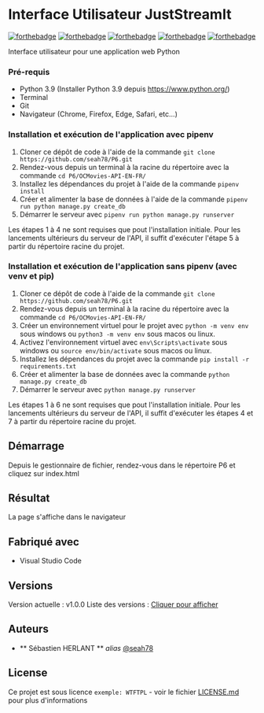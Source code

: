 # Interface Utilisateur JustStreamIt

[![forthebadge](https://forthebadge.com/images/badges/made-with-python.svg)](http://forthebadge.com)
[![forthebadge](https://forthebadge.com/images/badges/made-with-javascript.svg)](https://forthebadge.com)
[![forthebadge](https://forthebadge.com/images/badges/uses-html.svg)](https://forthebadge.com)
[![forthebadge](https://forthebadge.com/images/badges/uses-css.svg)](https://forthebadge.com)
[![forthebadge](https://forthebadge.com/images/badges/validated-html5.svg)](https://forthebadge.com)

Interface utilisateur pour une application web Python

### Pré-requis

- Python 3.9 (Installer Python 3.9 depuis https://www.python.org/)
- Terminal
- Git
- Navigateur (Chrome, Firefox, Edge, Safari, etc...)


### Installation et exécution de l'application avec pipenv

1. Cloner ce dépôt de code à l'aide de la commande `git clone https://github.com/seah78/P6.git`
2. Rendez-vous depuis un terminal à la racine du répertoire avec la commande `cd P6/OCMovies-API-EN-FR/`
3. Installez les dépendances du projet à l'aide de la commande `pipenv install` 
4. Créer et alimenter la base de données à l'aide de la commande `pipenv run python manage.py create_db`
5. Démarrer le serveur avec `pipenv run python manage.py runserver`

Les étapes 1 à 4 ne sont requises que pout l'installation initiale. Pour les lancements ultérieurs du serveur de l'API, il suffit d'exécuter l'étape 5 à partir du répertoire racine du projet.

### Installation et exécution de l'application sans pipenv (avec venv et pip)

1. Cloner ce dépôt de code à l'aide de la commande `git clone https://github.com/seah78/P6.git`
2. Rendez-vous depuis un terminal à la racine du répertoire avec la commande `cd P6/OCMovies-API-EN-FR/`
3. Créer un environnement virtuel pour le projet avec `python -m venv env` sous windows ou `python3 -m venv env` sous macos ou linux.
4. Activez l'environnement virtuel avec `env\Scripts\activate` sous windows ou `source env/bin/activate` sous macos ou linux.
5. Installez les dépendances du projet avec la commande `pip install -r requirements.txt`
6. Créer et alimenter la base de données avec la commande `python manage.py create_db`
7. Démarrer le serveur avec `python manage.py runserver`

Les étapes 1 à 6 ne sont requises que pout l'installation initiale. Pour les lancements ultérieurs du serveur de l'API, il suffit d'exécuter les étapes 4 et 7 à partir du répertoire racine du projet.


## Démarrage

Depuis le gestionnaire de fichier, rendez-vous dans le répertoire P6 et cliquez sur index.html

## Résultat

La page s'affiche dans le navigateur

## Fabriqué avec

* Visual Studio Code

## Versions

Version actuelle : v1.0.0
Liste des versions : [Cliquer pour afficher](https://github.com/seah78/P6/tags)

## Auteurs

* ** Sébastien HERLANT ** _alias_ [@seah78](https://github.com/seah78)

## License

Ce projet est sous licence ``exemple: WTFTPL`` - voir le fichier [LICENSE.md](LICENSE.md) pour plus d'informations



